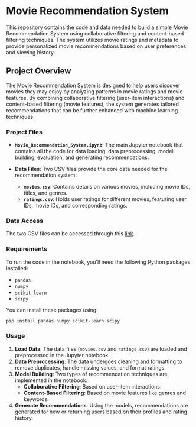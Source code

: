 # Movie Recommendation System

This repository contains the code and data needed to build a simple Movie Recommendation System using collaborative filtering and content-based filtering techniques. The system utilizes movie ratings and metadata to provide personalized movie recommendations based on user preferences and viewing history.

## Project Overview

The Movie Recommendation System is designed to help users discover movies they may enjoy by analyzing patterns in movie ratings and movie features. By combining collaborative filtering (user-item interactions) and content-based filtering (movie features), the system generates tailored recommendations that can be further enhanced with machine learning techniques.

### Project Files

- **`Movie_Recommendation_System.ipynb`**: The main Jupyter notebook that contains all the code for data loading, data preprocessing, model building, evaluation, and generating recommendations.

- **Data Files**: Two CSV files provide the core data needed for the recommendation system:
  - **`movies.csv`**: Contains details on various movies, including movie IDs, titles, and genres.
  - **`ratings.csv`**: Holds user ratings for different movies, featuring user IDs, movie IDs, and corresponding ratings.

### Data Access

The two CSV files can be accessed through this [link](https://tinyurl.com/MRSDataset).

### Requirements

To run the code in the notebook, you'll need the following Python packages installed:
- `pandas`
- `numpy`
- `scikit-learn`
- `scipy`

You can install these packages using:
```bash
pip install pandas numpy scikit-learn scipy
```

### Usage

1. **Load Data**: The data files (`movies.csv` and `ratings.csv`) are loaded and preprocessed in the Jupyter notebook.
2. **Data Preprocessing**: The data undergoes cleaning and formatting to remove duplicates, handle missing values, and format ratings.
3. **Model Building**: Two types of recommendation techniques are implemented in the notebook:
   - **Collaborative Filtering**: Based on user-item interactions.
   - **Content-Based Filtering**: Based on movie features like genres and keywords.
4. **Generate Recommendations**: Using the models, recommendations are generated for new or returning users based on their profiles and rating history.
